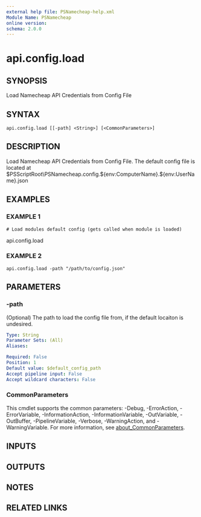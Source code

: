 ```yaml
---
external help file: PSNamecheap-help.xml
Module Name: PSNamecheap
online version:
schema: 2.0.0
---
```


# api.config.load

## SYNOPSIS
Load Namecheap API Credentials from Config File

## SYNTAX

```
api.config.load [[-path] <String>] [<CommonParameters>]
```

## DESCRIPTION
Load Namecheap API Credentials from Config File. 
The default config file is located at $PSScriptRoot\PSNamecheap.config.${env:ComputerName}.${env:UserName}.json

## EXAMPLES

### EXAMPLE 1
```
# Load modules default config (gets called when module is loaded)
```

api.config.load

### EXAMPLE 2
```
api.config.load -path "/path/to/config.json"
```

## PARAMETERS

### -path
(Optional) The path to load the config file from, if the default locaiton is undesired.

```yaml
Type: String
Parameter Sets: (All)
Aliases:

Required: False
Position: 1
Default value: $default_config_path
Accept pipeline input: False
Accept wildcard characters: False
```

### CommonParameters
This cmdlet supports the common parameters: -Debug, -ErrorAction, -ErrorVariable, -InformationAction, -InformationVariable, -OutVariable, -OutBuffer, -PipelineVariable, -Verbose, -WarningAction, and -WarningVariable. For more information, see [about_CommonParameters](http://go.microsoft.com/fwlink/?LinkID=113216).

## INPUTS

## OUTPUTS

## NOTES

## RELATED LINKS
